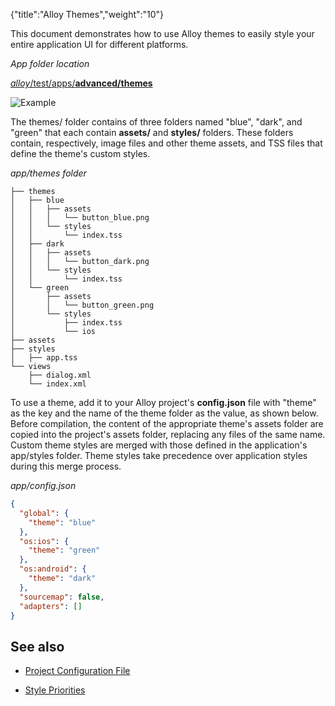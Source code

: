 {"title":"Alloy Themes","weight":"10"}

This document demonstrates how to use Alloy themes to easily style your entire application UI for different platforms.

*App folder location*

[_alloy_/test/apps/**advanced/themes**](https://github.com/appcelerator/alloy/tree/master/samples/apps/advanced/themes/)

![Example](/Images/appc/download/attachments/41845677/Example.png)

The themes/ folder contains of three folders named "blue", "dark", and "green" that each contain **assets/** and **styles/** folders. These folders contain, respectively, image files and other theme assets, and TSS files that define the theme's custom styles.

*app/themes folder*

```
├── themes
│   ├── blue
│   │   ├── assets
│   │   │   └── button_blue.png
│   │   └── styles
│   │       └── index.tss
│   ├── dark
│   │   ├── assets
│   │   │   └── button_dark.png
│   │   └── styles
│   │       └── index.tss
│   └── green
│       ├── assets
│       │   └── button_green.png
│       └── styles
│           ├── index.tss
│           └── ios
├── assets
├── styles
│   ├── app.tss
└── views
    ├── dialog.xml
    └── index.xml
```

To use a theme, add it to your Alloy project's **config.json** file with "theme" as the key and the name of the theme folder as the value, as shown below. Before compilation, the content of the appropriate theme's assets folder are copied into the project's assets folder, replacing any files of the same name. Custom theme styles are merged with those defined in the application's app/styles folder. Theme styles take precedence over application styles during this merge process.

*app/config.json*

```json
{
  "global": {
    "theme": "blue"
  },
  "os:ios": {
    "theme": "green"
  },
  "os:android": {
    "theme": "dark"
  },
  "sourcemap": false,
  "adapters": []
}
```

## See also

* [Project Configuration File](/docs/appc/Alloy_Framework/Alloy_Guide/Alloy_Test_Apps/Basics/Project_Configuration_File/)

* [Style Priorities](/docs/appc/Alloy_Framework/Alloy_Guide/Alloy_Views/Alloy_Styles_and_Themes/#style-priorities)
